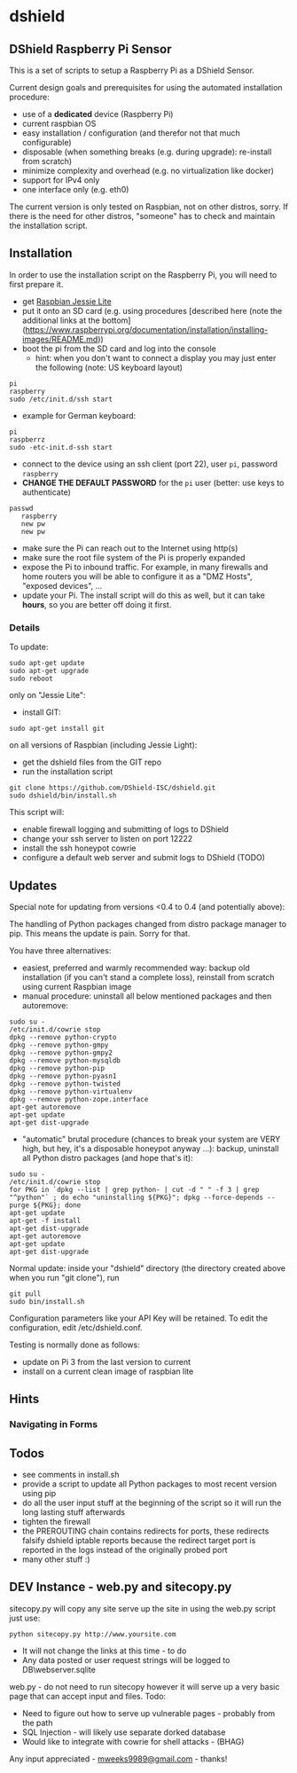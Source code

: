 # dshield

## DShield Raspberry Pi Sensor

This is a set of scripts to setup a Raspberry Pi as a DShield Sensor.

Current design goals and prerequisites for using the automated installation procedure:
- use of a __dedicated__ device (Raspberry Pi)
- current raspbian OS
- easy installation / configuration (and therefor not that much configurable)
- disposable (when something breaks (e.g. during upgrade): re-install from scratch)
- minimize complexity and overhead (e.g. no virtualization like docker)
- support for IPv4 only
- one interface only (e.g. eth0)

The current version is only tested on Raspbian, not on other distros, sorry.
If there is the need for other distros, "someone" has to check and maintain the installation script.

## Installation

In order to use the installation script on the Raspberry Pi, you will need to first prepare it.

- get [Raspbian Jessie Lite](https://www.raspberrypi.org/downloads/raspbian/)
- put it onto an SD card (e.g. using procedures [described here (note the additional links at the bottom] (https://www.raspberrypi.org/documentation/installation/installing-images/README.md))
- boot the pi from the SD card and log into the console
  - hint: when you don't want to connect a display you may just enter the following (note: US keyboard layout)
```
pi
raspberry
sudo /etc/init.d/ssh start
```
  - example for German keyboard:
```
pi
raspberrz
sudo -etc-init.d-ssh start
```
- connect to the device using an ssh client (port 22), user `pi`, password `raspberry`
- __CHANGE THE DEFAULT PASSWORD__ for the `pi` user (better: use keys to authenticate)
```
passwd
   raspberry
   new pw
   new pw
```
- make sure the Pi can reach out to the Internet using http(s)
- make sure the root file system of the Pi is properly expanded
- expose the Pi to inbound traffic. For example, in many firewalls and home routers
  you will be able to configure it as a "DMZ Hosts", "exposed devices", ...
- update your Pi. The install script will do this as well, but it can take **hours**, so you are better off doing it first. 

### Details



To update:

```
sudo apt-get update
sudo apt-get upgrade
sudo reboot
```

only on "Jessie Lite":
- install GIT: 
```
sudo apt-get install git
```

on all versions of Raspbian (including Jessie Light):
- get the dshield files from the GIT repo
- run the installation script
```
git clone https://github.com/DShield-ISC/dshield.git
sudo dshield/bin/install.sh
```

  This script will:

- enable firewall logging and submitting of logs to DShield
- change your ssh server to listen on port 12222
- install the ssh honeypot cowrie 
- configure a default web server and submit logs to DShield (TODO)

## Updates

Special note for updating from versions <0.4 to 0.4 (and potentially above):

The handling of Python packages changed from distro package manager to pip. This means the update is pain. Sorry for that.

You have three alternatives:

- easiest, preferred and warmly recommended way: backup old installation (if you can't stand a complete loss), reinstall from scratch using current Raspbian image
- manual procedure: uninstall all below mentioned packages and then autoremove:
```
sudo su -
/etc/init.d/cowrie stop
dpkg --remove python-crypto
dpkg --remove python-gmpy
dpkg --remove python-gmpy2
dpkg --remove python-mysqldb
dpkg --remove python-pip
dpkg --remove python-pyasn1
dpkg --remove python-twisted
dpkg --remove python-virtualenv
dpkg --remove python-zope.interface
apt-get autoremove
apt-get update
apt-get dist-upgrade
```
- "automatic" brutal procedure (chances to break your system are VERY high, but hey, it's a disposable honeypot anyway ...): backup, uninstall all Python distro packages (and hope that's it):
```
sudo su -
/etc/init.d/cowrie stop
for PKG in `dpkg --list | grep python- | cut -d " " -f 3 | grep "^python"` ; do echo "uninstalling ${PKG}"; dpkg --force-depends --purge ${PKG}; done
apt-get update
apt-get -f install
apt-get dist-upgrade
apt-get autoremove
apt-get update
apt-get dist-upgrade
```

Normal update: inside your "dshield" directory (the directory created above when you run "git clone"), run

```
git pull
sudo bin/install.sh
```

Configuration parameters like your API Key will be retained. To edit the configuration, edit /etc/dshield.conf.

Testing is normally done as follows:
- update on Pi 3 from the last version to current
- install on a current clean image of raspbian lite

## Hints

### Navigating in Forms

## Todos

- see comments in install.sh
- provide a script to update all Python packages to most recent version using pip
- do all the user input stuff at the beginning of the script so it will run the long lasting stuff afterwards
- tighten the firewall 
- the PREROUTING chain contains redirects for ports, these redirects falsify dshield iptable reports because the redirect target port is reported in the logs instead of the originally probed port
- many other stuff :)

## DEV Instance - web.py and sitecopy.py

sitecopy.py will copy any site serve up the site in using the web.py script just use:

```
python sitecopy.py http://www.yoursite.com
```

- It will not change the links at this time - to do
- Any data posted or user request strings will be logged to DB\webserver.sqlite

web.py - do not need to run sitecopy however it will serve up a very basic page that can accept input and files. 
Todo:
- Need to figure out how to serve up vulnerable pages - probably from the path
- SQL Injection - will likely use separate dorked database
- Would like to integrate with cowrie for shell attacks - (BHAG)

Any input appreciated - mweeks9989@gmail.com - thanks!


